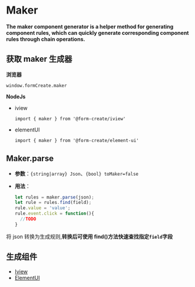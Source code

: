# Maker

**The maker component generator is a helper method for generating component rules, which can quickly generate corresponding component rules through chain operations.**


## 获取 maker 生成器

**浏览器**

`window.formCreate.maker`

**NodeJs**
- iview

    `import { maker } from '@form-create/iview'`
- elementUI

    `import { maker } from '@form-create/element-ui'`

## Maker.parse


- **参数**：`{string|array} Json`、`{bool} toMaker=false`

- **用法**：

  ```js
  let rules = maker.parse(json);
  let rule = rules.find(field);
  rule.value = 'value';
  rule.event.click = function(){
    //TODO
  }
  ```
将 json 转换为生成规则,**转换后可使用 find()方法快速查找指定`field`字段**

## 生成组件


- [Iview](/en/v2/iview/maker.html)
- [ElementUI](/en/v2/element-ui/maker.html)
